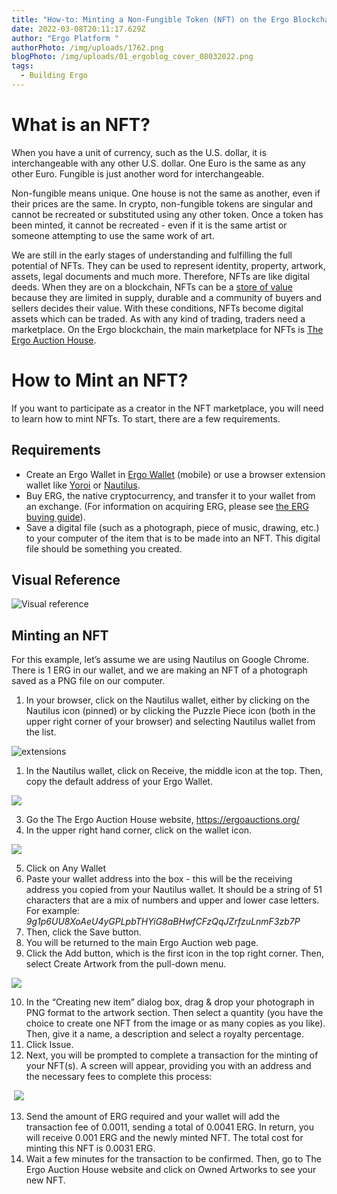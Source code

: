```yaml
---
title: "How-to: Minting a Non-Fungible Token (NFT) on the Ergo Blockchain"
date: 2022-03-08T20:11:17.629Z
author: "Ergo Platform "
authorPhoto: /img/uploads/1762.png
blogPhoto: /img/uploads/01_ergoblog_cover_08032022.png
tags:
  - Building Ergo
---
```

# What is an NFT?

When you have a unit of currency, such as the U.S. dollar, it is interchangeable with any other U.S. dollar. One Euro is the same as any other Euro. Fungible is just another word for interchangeable.

Non-fungible means unique. One house is not the same as another, even if their prices are the same. In crypto, non-fungible tokens are singular and cannot be recreated or substituted using any other token. Once a token has been minted, it cannot be recreated - even if it is the same artist or someone attempting to use the same work of art.

We are still in the early stages of understanding and fulfilling the full potential of NFTs. They can be used to represent identity, property, artwork, assets, legal documents and much more. Therefore, NFTs are like digital deeds. When they are on a blockchain, NFTs can be a [store of value](https://taschalabs.com/nft-is-better-than-diamond-heres-why/) because they are limited in supply, durable and a community of buyers and sellers decides their value. With these conditions, NFTs become digital assets which can be traded. As with any kind of trading, traders need a marketplace. On the Ergo blockchain, the main marketplace for NFTs is [The Ergo Auction House](https://ergoauctions.org/).

# How to Mint an NFT?

If you want to participate as a creator in the NFT marketplace, you will need to learn how to mint NFTs. To start, there are a few requirements.

## Requirements

* Create an Ergo Wallet in [Ergo Wallet](https://ergoplatform.org/en/mobile_wallets/) (mobile) or use a browser extension wallet like [Yoroi](https://yoroi-wallet.com/) or [Nautilus](https://chrome.google.com/webstore/detail/nautilus-wallet/gjlmehlldlphhljhpnlddaodbjjcchai).  
* Buy ERG, the native cryptocurrency, and transfer it to your wallet from an exchange. (For information on acquiring ERG, please see [the ERG buying guide](https://www.reddit.com/r/ergonauts/wiki/trade)).
* Save a digital file (such as a photograph, piece of music, drawing, etc.) to your computer of the item that is to be made into an NFT. This digital file should be something you created.

## Visual Reference

![Visual reference](/img/uploads/group-17-1-.png "Visual reference")

## Minting an NFT

For this example, let’s assume we are using Nautilus on Google Chrome. There is 1 ERG in our wallet, and we are making an NFT of a photograph saved as a PNG file on our computer.

1. In your browser, click on the Nautilus wallet, either by clicking on the Nautilus icon (pinned) or by clicking the Puzzle Piece icon (both in the upper right corner of your browser) and selecting Nautilus wallet from the list.

![extensions](/img/uploads/extentions.png "Extensions")

1. In the Nautilus wallet, click on Receive, the middle icon at the top. Then, copy the default address of your Ergo Wallet.

![](https://lh3.googleusercontent.com/ivdhFyA8mfVKBsvZ0rHTRE3STyT_AfhpqxDx1YeWAZEqIoztpMNIIWHHKhshp8inJ8eTs1-qpiMiQgfsjvOXUbHhGsk69yOCN_ENMAThArXZVoGeraXwHptZwwVbvhN6MDAMEzDN)

3. Go the The Ergo Auction House website, <https://ergoauctions.org/>
4. In the upper right hand corner, click on the wallet icon.

![](https://lh5.googleusercontent.com/jYSJbFvbhvbvsmvmFgkpWb1d98JF4MaruMXwIdVx7JxNEOS5Ck0Dv7lsW2huUPKapD9xYBY5c8qOHqBNNIWyvPmJpG9MLqMr62zYVyaA7zBpypK-XwwS3TaC-SfspxUD8Vwlg-Lt)

5. Click on Any Wallet 
6. Paste your wallet address into the box - this will be the receiving address you copied from your Nautilus wallet. It should be a string of 51 characters that are a mix of numbers and upper and lower case letters. For example: \
   *9g1p6UU8XoAeU4yGPLpbTHYiG8aBHwfCFzQqJZrfzuLnmF3zb7P* 
7. Then, click the Save button.
8. You will be returned to the main Ergo Auction web page.
9. Click the Add button, which is the first icon in the top right corner. Then, select Create Artwork from the pull-down menu.

![](https://lh5.googleusercontent.com/cc109waYgYoB6wx8qFX1d5_vUWkUPHUSi6KWl06lHSLuRv0vqbJLFX_oQLKcpDaGE-LNP63UOYd4AX6yFCKGfxLIhosbryz8XGrLtJaetuxdpmrbvXUbfRASMvYwJkn4Kg_hWmUp)

10. In the “Creating new item” dialog box, drag & drop your photograph in PNG format to the artwork section. Then select a quantity (you have the choice to create one NFT from the image or as many copies as you like). Then, give it a name, a description and select a royalty percentage.
11. Click Issue. 
12. Next, you will be prompted to complete a transaction for the minting of your NFT(s). A screen will appear, providing you with an address and the necessary fees to complete this process:

 ![](https://lh5.googleusercontent.com/2zzBHkc07mykvs2lZRe0GEokSoIjSqoqnRT0FZbR--AjnDocPrFayataBmWWrqPSFOmMZ_-3kkuk6JNbXKb4ZQCzMZ0uqnArGSCOtlPXfxB9iG4FAoQ4H_qloH8gSpZ7zLbN0hsg)

13. Send the amount of ERG required and your wallet will add the transaction fee of 0.0011, sending a total of 0.0041 ERG. In return, you will receive 0.001 ERG and the newly minted NFT. The total cost for minting this NFT is 0.0031 ERG. 
14. Wait a few minutes for the transaction to be confirmed. Then, go to The Ergo Auction House website and click on Owned Artworks to see your new NFT.